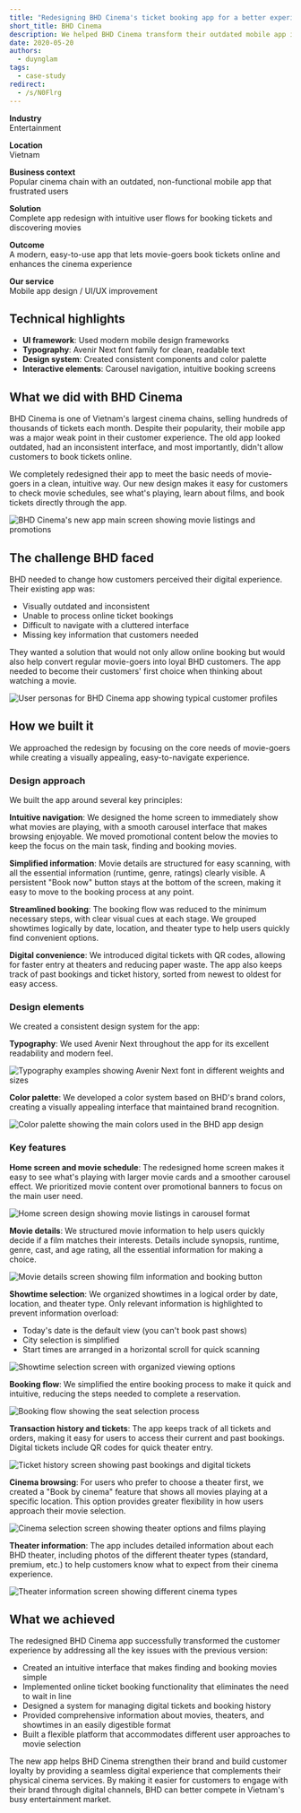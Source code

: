 ```yaml
---
title: "Redesigning BHD Cinema's ticket booking app for a better experience"
short_title: BHD Cinema
description: We helped BHD Cinema transform their outdated mobile app into an intuitive platform that allows customers to easily browse movies, book tickets online, and enjoy a seamless cinema experience, turning movie-goers into loyal BHD fans.
date: 2020-05-20
authors:
  - duynglam
tags:
  - case-study
redirect:
  - /s/N0Flrg
---
```


**Industry**\
Entertainment

**Location**\
Vietnam

**Business context**\
Popular cinema chain with an outdated, non-functional mobile app that frustrated users

**Solution**\
Complete app redesign with intuitive user flows for booking tickets and discovering movies

**Outcome**\
A modern, easy-to-use app that lets movie-goers book tickets online and enhances the cinema experience

**Our service**\
Mobile app design / UI/UX improvement

## Technical highlights

- **UI framework**: Used modern mobile design frameworks
- **Typography**: Avenir Next font family for clean, readable text
- **Design system**: Created consistent components and color palette
- **Interactive elements**: Carousel navigation, intuitive booking screens

## What we did with BHD Cinema

BHD Cinema is one of Vietnam's largest cinema chains, selling hundreds of thousands of tickets each month. Despite their popularity, their mobile app was a major weak point in their customer experience. The old app looked outdated, had an inconsistent interface, and most importantly, didn't allow customers to book tickets online.

We completely redesigned their app to meet the basic needs of movie-goers in a clean, intuitive way. Our new design makes it easy for customers to check movie schedules, see what's playing, learn about films, and book tickets directly through the app.

![BHD Cinema's new app main screen showing movie listings and promotions](assets/bhd-main.webp)

## The challenge BHD faced

BHD needed to change how customers perceived their digital experience. Their existing app was:

- Visually outdated and inconsistent
- Unable to process online ticket bookings
- Difficult to navigate with a cluttered interface
- Missing key information that customers needed

They wanted a solution that would not only allow online booking but would also help convert regular movie-goers into loyal BHD customers. The app needed to become their customers' first choice when thinking about watching a movie.

![User personas for BHD Cinema app showing typical customer profiles](assets/bhd-personas.webp)

## How we built it

We approached the redesign by focusing on the core needs of movie-goers while creating a visually appealing, easy-to-navigate experience.

### Design approach

We built the app around several key principles:

**Intuitive navigation**: We designed the home screen to immediately show what movies are playing, with a smooth carousel interface that makes browsing enjoyable. We moved promotional content below the movies to keep the focus on the main task, finding and booking movies.

**Simplified information**: Movie details are structured for easy scanning, with all the essential information (runtime, genre, ratings) clearly visible. A persistent "Book now" button stays at the bottom of the screen, making it easy to move to the booking process at any point.

**Streamlined booking**: The booking flow was reduced to the minimum necessary steps, with clear visual cues at each stage. We grouped showtimes logically by date, location, and theater type to help users quickly find convenient options.

**Digital convenience**: We introduced digital tickets with QR codes, allowing for faster entry at theaters and reducing paper waste. The app also keeps track of past bookings and ticket history, sorted from newest to oldest for easy access.

### Design elements

We created a consistent design system for the app:

**Typography**: We used Avenir Next throughout the app for its excellent readability and modern feel.

![Typography examples showing Avenir Next font in different weights and sizes](assets/bhd-typography.webp)

**Color palette**: We developed a color system based on BHD's brand colors, creating a visually appealing interface that maintained brand recognition.

![Color palette showing the main colors used in the BHD app design](assets/bhd-colors.webp)

### Key features

**Home screen and movie schedule**: The redesigned home screen makes it easy to see what's playing with larger movie cards and a smoother carousel effect. We prioritized movie content over promotional banners to focus on the main user need.

![Home screen design showing movie listings in carousel format](assets/bhd-home.webp)

**Movie details**: We structured movie information to help users quickly decide if a film matches their interests. Details include synopsis, runtime, genre, cast, and age rating, all the essential information for making a choice.

![Movie details screen showing film information and booking button](assets/bhd-details.webp)

**Showtime selection**: We organized showtimes in a logical order by date, location, and theater type. Only relevant information is highlighted to prevent information overload:

- Today's date is the default view (you can't book past shows)
- City selection is simplified
- Start times are arranged in a horizontal scroll for quick scanning

![Showtime selection screen with organized viewing options](assets/bhd-showtime.webp)

**Booking flow**: We simplified the entire booking process to make it quick and intuitive, reducing the steps needed to complete a reservation.

![Booking flow showing the seat selection process](assets/bhd-booking.webp)

**Transaction history and tickets**: The app keeps track of all tickets and orders, making it easy for users to access their current and past bookings. Digital tickets include QR codes for quick theater entry.

![Ticket history screen showing past bookings and digital tickets](assets/bhd-history.webp)

**Cinema browsing**: For users who prefer to choose a theater first, we created a "Book by cinema" feature that shows all movies playing at a specific location. This option provides greater flexibility in how users approach their movie selection.

![Cinema selection screen showing theater options and films playing](assets/bhd-by-cinema.webp)

**Theater information**: The app includes detailed information about each BHD theater, including photos of the different theater types (standard, premium, etc.) to help customers know what to expect from their cinema experience.

![Theater information screen showing different cinema types](assets/bhd-theaters.webp)

## What we achieved

The redesigned BHD Cinema app successfully transformed the customer experience by addressing all the key issues with the previous version:

- Created an intuitive interface that makes finding and booking movies simple
- Implemented online ticket booking functionality that eliminates the need to wait in line
- Designed a system for managing digital tickets and booking history
- Provided comprehensive information about movies, theaters, and showtimes in an easily digestible format
- Built a flexible platform that accommodates different user approaches to movie selection

The new app helps BHD Cinema strengthen their brand and build customer loyalty by providing a seamless digital experience that complements their physical cinema services. By making it easier for customers to engage with their brand through digital channels, BHD can better compete in Vietnam's busy entertainment market.
